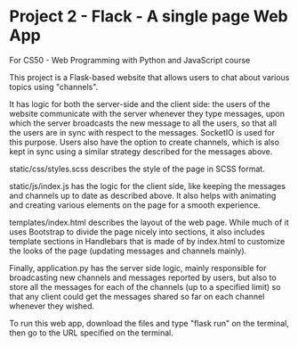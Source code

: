 # Project 2 - Flack - A single page Web App

For CS50 - Web Programming with Python and JavaScript course

This project is a Flask-based website that allows users to chat about various topics using "channels".

It has logic for both the server-side and the client side: the users of the website communicate with the server
whenever they type messages, upon which the server broadcasts the new message to all the users, so that all the users
are in sync with respect to the messages. SocketIO is used for this purpose. Users also have the option to create
channels, which is also kept in sync using a similar strategy described for the messages above.

static/css/styles.scss describes the style of the page in SCSS format.

static/js/index.js has the logic for the client side, like keeping the messages and channels up to date as described
above. It also helps with animating and creating various elements on the page for a smooth experience.

templates/index.html describes the layout of the web page. While much of it uses Bootstrap to divide the page nicely
into sections, it also includes template sections in Handlebars that is made of by index.html to customize the looks of
the page (updating messages and channels mainly).

Finally, application.py has the server side logic, mainly responsible for broadcasting new channels and messages
reported by users, but also to store all the messages for each of the channels (up to a specified limit) so that any
client could get the messages shared so far on each channel whenever they wished.

To run this web app, download the files and type "flask run" on the terminal, then go to the URL specified on the
terminal.


